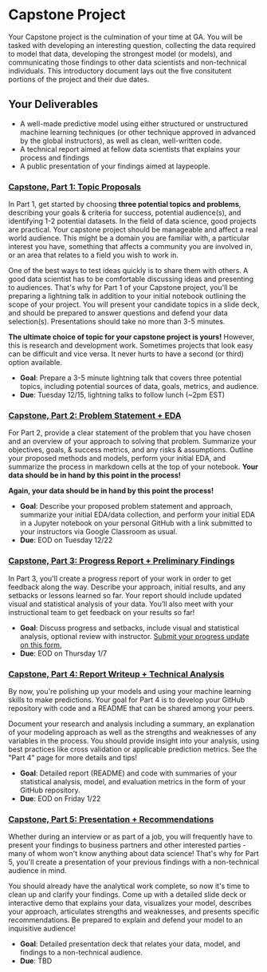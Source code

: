 # Capstone Project

Your Capstone project is the culmination of your time at GA. You will be tasked with developing an interesting question, collecting the data required to model that data, developing the strongest model (or models), and communicating those findings to other data scientists and non-technical individuals. This introductory document lays out the five consitutent portions of the project and their due dates.

## Your Deliverables

- A well-made predictive model using either structured or unstructured machine learning techniques (or other technique approved in advanced by the global instructors), as well as clean, well-written code.
- A technical report aimed at fellow data scientists that explains your process and findings
- A public presentation of your findings aimed at laypeople.

### **[Capstone, Part 1: Topic Proposals](./part-01/)**

In Part 1, get started by choosing **three potential topics and problems**, describing your goals & criteria for success, potential audience(s), and identifying 1-2 potential datasets. In the field of data science, good projects are practical. Your capstone project should be manageable and affect a real world audience. This might be a domain you are familiar with, a particular interest you have, something that affects a community you are involved in, or an area that relates to a field you wish to work in.

One of the best ways to test ideas quickly is to share them with others. A good data scientist has to be comfortable discussing ideas and presenting to audiences. That's why for Part 1 of your Capstone project, you'll be preparing a lightning talk in addition to your initial notebook outlining the scope of your project.  You will present your candidate topics in a slide deck, and should be prepared to answer questions and defend your data selection(s). Presentations should take no more than 3-5 minutes.

**The ultimate choice of topic for your capstone project is yours!** However, this is research and development work. Sometimes projects that look easy can be difficult and vice versa. It never hurts to have a second (or third) option available.

- **Goal**: Prepare a 3-5 minute lightning talk that covers three potential topics, including potential sources of data, goals, metrics, and audience.
- **Due**: Tuesday 12/15, lightning talks to follow lunch (~2pm EST)

### **[Capstone, Part 2: Problem Statement + EDA](./part-02/)**

For Part 2, provide a clear statement of the problem that you have chosen and an overview of your approach to solving that problem. Summarize your objectives, goals, & success metrics, and any risks & assumptions. Outline your proposed methods and models, perform your initial EDA, and summarize the process in markdown cells at the top of your notebook. **Your data should be in hand by this point in the process!**

**Again, your data should be in hand by this point the process!**

- **Goal**: Describe your proposed problem statement and approach, summarize your initial EDA/data collection, and perform your initial EDA in a Jupyter notebook on your personal GitHub with a link submitted to your instructors via Google Classroom as usual.
- **Due**: EOD on Tuesday 12/22

### **[Capstone, Part 3: Progress Report + Preliminary Findings](./part-03/)**

In Part 3, you'll create a progress report of your work in order to get feedback along the way. Describe your approach, initial results, and any setbacks or lessons learned so far. Your report should include updated visual and statistical analysis of your data. You’ll also meet with your instructional team to get feedback on your results so far!

- **Goal**: Discuss progress and setbacks, include visual and statistical analysis, optional review with instructor. [Submit your progress update on this form.](https://docs.google.com/forms/d/e/1FAIpQLScnLqwqPujuPYXx4NQY3DN9NiS46Od6huayEJiuAQf2ngoH4A/viewform?usp=sf_link)
- **Due**: EOD on Thursday 1/7

### **[Capstone, Part 4: Report Writeup + Technical Analysis](./part-04/)**

By now, you're polishing up your models and using your machine learning skills to make predictions. Your goal for Part 4 is to develop your GitHub repository with code and a README that can be shared among your peers.

Document your research and analysis including a summary, an explanation of your modeling approach as well as the strengths and weaknesses of any variables in the process. You should provide insight into your analysis, using best practices like cross validation or applicable prediction metrics. See the "Part 4" page for more details and tips!

- **Goal**: Detailed report (README) and code with summaries of your statistical analysis, model, and evaluation metrics in the form of your GitHub repository.
- **Due**: EOD on Friday 1/22

### **[Capstone, Part 5: Presentation + Recommendations](./part-05/)**

Whether during an interview or as part of a job, you will frequently have to present your findings to business partners and other interested parties - many of whom won't know anything about data science! That's why for Part 5, you'll create a presentation of your previous findings with a non-technical audience in mind.

You should already have the analytical work complete, so now it's time to clean up and clarify your findings. Come up with a detailed slide deck or interactive demo that explains your data, visualizes your model, describes your approach, articulates strengths and weaknesses, and presents specific recommendations. Be prepared to explain and defend your model to an inquisitive audience!

- **Goal**: Detailed presentation deck that relates your data, model, and findings to a non-technical audience.
- **Due**: TBD
